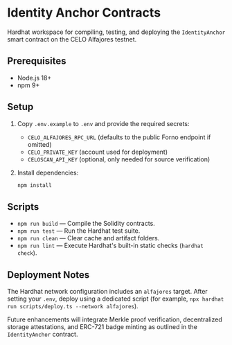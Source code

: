 # Identity Anchor Contracts

Hardhat workspace for compiling, testing, and deploying the `IdentityAnchor` smart contract on the CELO Alfajores testnet.

## Prerequisites

- Node.js 18+
- npm 9+

## Setup

1. Copy `.env.example` to `.env` and provide the required secrets:
   - `CELO_ALFAJORES_RPC_URL` (defaults to the public Forno endpoint if omitted)
   - `CELO_PRIVATE_KEY` (account used for deployment)
   - `CELOSCAN_API_KEY` (optional, only needed for source verification)

2. Install dependencies:
   ```powershell
   npm install
   ```

## Scripts

- `npm run build` — Compile the Solidity contracts.
- `npm run test` — Run the Hardhat test suite.
- `npm run clean` — Clear cache and artifact folders.
- `npm run lint` — Execute Hardhat's built-in static checks (`hardhat check`).

## Deployment Notes

The Hardhat network configuration includes an `alfajores` target. After setting your `.env`, deploy using a dedicated script (for example, `npx hardhat run scripts/deploy.ts --network alfajores`).

Future enhancements will integrate Merkle proof verification, decentralized storage attestations, and ERC-721 badge minting as outlined in the `IdentityAnchor` contract.
